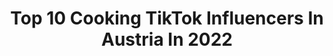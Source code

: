 ---
title: Top 10 Cooking TikTok Influencers In Austria In 2022
description: >-
  Find top cooking TikTok influencers in Austria in 2022. Most popular hashtags: #cooking #foryou #fyp #viral.
platform: TikTok
hits: 19
text_top: Analyze the most popular TikTok accounts on inBeat.
text_bottom: Our database holds 19 TikTok influencers like this in Austria for you to connect with.
profiles:
  - username: "dannyoncanvas"
    fullname: >-
      danny on canvas
    bio: >-
      home is vienna 🇦🇹 i ❤️ painting and cooking Check out my YouTube ⬇️🥰
    location: "Austria"
    followers: 519100
    engagement: 1079
    commentsToLikes: 0.007275
    id: ck81qpu07iu190j78vwa3zda9
    verified: false
    hashtags: "#painting, #colors, #malen, #art"
  - username: "szabo_alexandra"
    fullname: >-
      Alexandra
    bio: >-
      Instagram: _szabo__alexandra_👆😊❤️ 🇦🇹❤️🇭🇺 ❤️👨‍👩‍👧‍👧❤️
    location: "Austria"
    followers: 18200
    engagement: 539
    commentsToLikes: 0.039585
    id: ck9k5xqs4yk6x0j78utb23k7r
    verified: false
    hashtags: "#foryou, #my, #baking, #long"
  - username: "sonya.havr"
    fullname: >-
      sonya.havr
    bio: >-
      Folge mir auf IG: @SONYA_HAVR 🥰 📍Vienna | Model, YouTuber
    location: "Austria"
    followers: 20100
    engagement: 925
    commentsToLikes: 0.016770
    id: ckaij0qu4cvr30i78bobckrkb
    verified: false
    hashtags: "#wien, #style, #vienna, #cooking"
  - username: "cookingnicky"
    fullname: >-
      nicoleschubert
    bio: >-
      🇦🇹AUSTRIA|🇵🇪PERU Foodlover 🤓 🍓🍏🍌-Science📚 📝schubert_nicole@gmx.at
    location: "Austria"
    followers: 36800
    engagement: 698
    commentsToLikes: 0.012685
    id: ck9ekx6tw86bc0j78cc9i52iv
    verified: false
    hashtags: "#stolzsein, #gesundundlecker, #gesunderezepte, #gesundeern"
  - username: "dalilacooks95"
    fullname: >-
      daliila
    bio: >-
      🇩🇿| 📍🇦🇹 Recipes on my Instagrampage dalilacooks95✨☺️💖
    location: "Austria"
    followers: 2205
    engagement: 383
    commentsToLikes: 0.024907
    id: ckbfj8q86ffr80j234sjjg8u0
    verified: false
    hashtags: "#yum, #kitchen, #ramadan, #yummyfood"
  - username: "enis_taste"
    fullname: >-
      Cet'Zys
    bio: >-
      cet'Zys Hey Leute! Videos wurden gelöscht, k.A. warum. Bitte Unterstützt mich!
    location: "Austria"
    followers: 55800
    engagement: 435
    commentsToLikes: 0.013726
    id: ckai4zb54q2ip0i78grezi1wx
    verified: false
    hashtags: "#food, #selberkochen, #winter, #tiktok"
  - username: "xxcaptainluxx"
    fullname: >-
      xxCapt. Lu. xx
    bio: >-
      Half 🇦🇹🇵🇱 Austria/Vienna Sohn: @just_patrick
    location: "Austria"
    followers: 64800
    engagement: 1584
    commentsToLikes: 0.032432
    id: ck9c8w43yt9qi0j78xyonoi7a
    verified: false
    hashtags: "#duett, #fun, #nurspass, #hopeyoulikeit"
  - username: "frenchfoodie"
    fullname: >-
      The French Foodie
    bio: >-
      French/Italian guy who loves croissants as much pizzas 🇫🇷🇮🇹
    location: "Austria"
    followers: 77200
    engagement: 1800
    commentsToLikes: 0.017425
    id: ck92tyor9jy7f0j78n5eia9om
    verified: false
    hashtags: "#snow, #coffee, #latte, #coffeeart"
  - username: "constantinutner"
    fullname: >-
      Constantin Utner
    bio: >-
      Clips to make you laugh 😂 Very happy to have you here! ❤️
    location: "Austria"
    followers: 3737
    engagement: 894
    commentsToLikes: 0.056518
    id: ckd65hkmz2ucu0j238jy8smkk
    verified: false
    hashtags: "#viral, #fun, #comedy, #lol"
  - username: "paula.plsi"
    fullname: >-
      Paula🤍
    bio: >-
      LOVE YOURSELF FIRST 🤍🤍🤍🤍🤍 📩 paula.plsi@gmx.de #alopecia 🇦🇹
    location: "Austria"
    followers: 261800
    engagement: 1982
    commentsToLikes: 0.008557
    id: ckb9aavndv7z20j23bvdyqlf3
    verified: false
    hashtags: "#foryou, #love, #foryoupage, #trend"
---